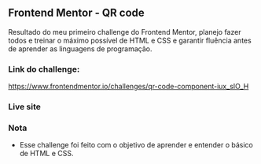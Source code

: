 ## Frontend Mentor - QR code 

Resultado do meu primeiro challenge do Frontend Mentor, planejo fazer todos e treinar o máximo possível de HTML e CSS e garantir fluência antes de aprender as linguagens de programação.

### Link do challenge:

https://www.frontendmentor.io/challenges/qr-code-component-iux_sIO_H

### Live site



### Nota
- Esse challenge foi feito com o objetivo de aprender e entender o básico de HTML e CSS. 
